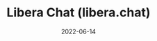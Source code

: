 ---
title: "Libera Chat (libera.chat)"
cc-type: bookmark
bookmark: "https://libera.chat/"
date: 2022-06-14
permalink: /libera.chat/
tags:
  - bookmark
---